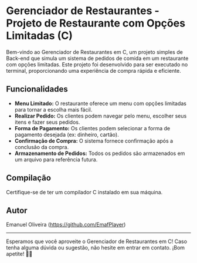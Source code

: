 # Gerenciador de Restaurantes - Projeto de Restaurante com Opções Limitadas (C)

Bem-vindo ao Gerenciador de Restaurantes em C, um projeto simples de Back-end que simula um sistema de pedidos de comida em um restaurante com opções limitadas. Este projeto foi desenvolvido para ser executado no terminal, proporcionando uma experiência de compra rápida e eficiente.

## Funcionalidades

- **Menu Limitado:** O restaurante oferece um menu com opções limitadas para tornar a escolha mais fácil.
- **Realizar Pedido:** Os clientes podem navegar pelo menu, escolher seus itens e fazer seus pedidos.
- **Forma de Pagamento:** Os clientes podem selecionar a forma de pagamento desejada (ex: dinheiro, cartão).
- **Confirmação de Compra:** O sistema fornece confirmação após a conclusão da compra.
- **Armazenamento de Pedidos:** Todos os pedidos são armazenados em um arquivo para referência futura.

## Compilação

Certifique-se de ter um compilador C instalado em sua máquina.

## Autor

Emanuel Oliveira (https://github.com/EmafPlayer)

---

Esperamos que você aproveite o Gerenciador de Restaurantes em C! Caso tenha alguma dúvida ou sugestão, não hesite em entrar em contato. ¡Bom apetite! 🍔🍟
